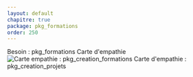```yaml
---
layout: default
chapitre: true
package: pkg_formations
order: 250
---
```


Besoin : pkg_formations
Carte d'empathie
![Carte empathie : pkg_creation_formations](/soli-lms/diagrammes/pkg_formations/carte-empathie.svg)
Carte d'empathie : pkg_creation_projets


